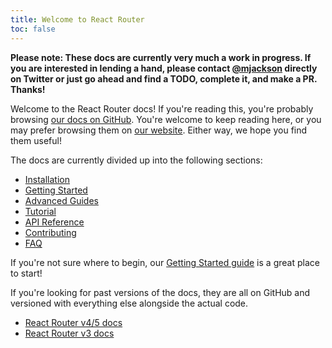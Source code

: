 ```yaml
---
title: Welcome to React Router
toc: false
---
```


<a name="top"></a>

**Please note: These docs are currently very much a work in progress. If you are interested in lending a hand, please contact [@mjackson](https://twitter.com/mjackson) directly on Twitter or just go ahead and find a TODO, complete it, and make a PR. Thanks!**

Welcome to the React Router docs! If you're reading this, you're probably browsing [our docs on GitHub](/docs). You're welcome to keep reading here, or you may prefer browsing them on [our website](#TODO). Either way, we hope you find them useful!

The docs are currently divided up into the following sections:

- [Installation](installation)
- [Getting Started](installation/getting-started.md)
- [Advanced Guides](advanced-guides)
- [Tutorial](tutorial)
- [API Reference](api-reference.md)
- [Contributing](contributing.md)
- [FAQ](faq.md)

If you're not sure where to begin, our [Getting Started guide](installation/getting-started.md) is a great place to start!

If you're looking for past versions of the docs, they are all on GitHub and versioned with everything else alongside the actual code.

- [React Router v4/5 docs](#TODO)
- [React Router v3 docs](#TODO)
